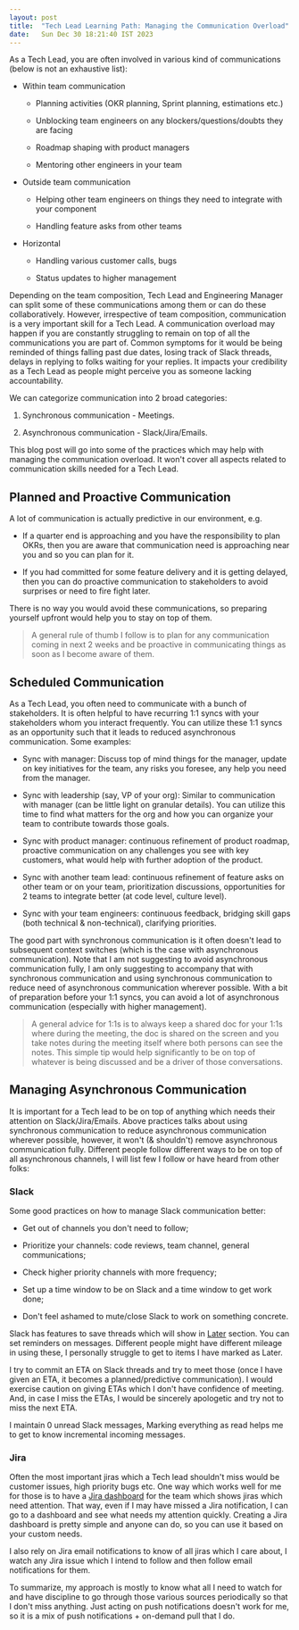 ```yaml
---
layout: post
title:  "Tech Lead Learning Path: Managing the Communication Overload"
date:   Sun Dec 30 18:21:40 IST 2023
---
```


As a Tech Lead, you are often involved in various kind of communications (below is not an exhaustive
list):

- Within team communication

  - Planning activities (OKR planning, Sprint planning, estimations etc.)

  - Unblocking team engineers on any blockers/questions/doubts they are facing

  - Roadmap shaping with product managers

  - Mentoring other engineers in your team

- Outside team communication

  - Helping other team engineers on things they need to integrate with your component

  - Handling feature asks from other teams

- Horizontal

  - Handling various customer calls, bugs

  - Status updates to higher management

Depending on the team composition, Tech Lead and Engineering Manager can split some of these
communications among them or can do these collaboratively. However, irrespective of team
composition, communication is a very important skill for a Tech Lead. A communication overload may
happen if you are constantly struggling to remain on top of all the communications you are part of.
Common symptoms for it would be being reminded of things falling past due dates, losing track of
Slack threads, delays in replying to folks waiting for your replies. It impacts your credibility as
a Tech Lead as people might perceive you as someone lacking accountability.

We can categorize communication into 2 broad categories:

1. Synchronous communication - Meetings.

2. Asynchronous communication - Slack/Jira/Emails.

This blog post will go into some of the practices which may help with managing the communication
overload. It won't cover all aspects related to communication skills needed for a Tech Lead.

## Planned and Proactive Communication

A lot of communication is actually predictive in our environment, e.g.

- If a quarter end is approaching and you have the responsibility to plan OKRs, then you are aware
  that communication need is approaching near you and so you can plan for it.

- If you had committed for some feature delivery and it is getting delayed, then you can do
  proactive communication to stakeholders to avoid surprises or need to fire fight later.

There is no way you would avoid these communications, so preparing yourself upfront would help you
to stay on top of them.

> A general rule of thumb I follow is to plan for any communication coming in next 2 weeks
> and be proactive in communicating things as soon as I become aware of them.

## Scheduled Communication

As a Tech Lead, you often need to communicate with a bunch of stakeholders. It is often helpful to
have recurring 1:1 syncs with your stakeholders whom you interact frequently. You can utilize these
1:1 syncs as an opportunity such that it leads to reduced asynchronous communication. Some examples:

- Sync with manager: Discuss top of mind things for the manager, update on key initiatives for the
  team, any risks you foresee, any help you need from the manager.

- Sync with leadership (say, VP of your org): Similar to communication with manager (can be little
  light on granular details). You can utilize this time to find what matters for the org and how you
  can organize your team to contribute towards those goals.

- Sync with product manager: continuous refinement of product roadmap, proactive communication on
  any challenges you see with key customers, what would help with further adoption of the product.

- Sync with another team lead: continuous refinement of feature asks on other team or on your team,
  prioritization discussions, opportunities for 2 teams to integrate better (at code level, culture
  level).

- Sync with your team engineers: continuous feedback, bridging skill gaps (both technical &
  non-technical), clarifying priorities.

The good part with synchronous communication is it often doesn't lead to subsequent context switches
(which is the case with asynchronous communication). Note that I am not suggesting to avoid
asynchronous communication fully, I am only suggesting to accompany that with synchronous
communication and using synchronous communication to reduce need of asynchronous communication
wherever possible. With a bit of preparation before your 1:1 syncs, you can avoid a lot of
asynchronous communication (especially with higher management).

> A general advice for 1:1s is to always keep a shared doc for your 1:1s where during the
> meeting, the doc is shared on the screen and you take notes during the meeting itself where both
> persons can see the notes. This simple tip would help significantly to be on top of whatever is
> being discussed and be a driver of those conversations.

## Managing Asynchronous Communication

It is important for a Tech lead to be on top of anything which needs their attention on
Slack/Jira/Emails. Above practices talks about using synchronous communication to reduce
asynchronous communication wherever possible, however, it won't (& shouldn't) remove asynchronous
communication fully. Different people follow different ways to be on top of all asynchronous
channels, I will list few I follow or have heard from other folks:

### Slack

Some good practices on how to manage Slack communication better:

- Get out of channels you don't need to follow;

- Prioritize your channels: code reviews, team channel, general communications;

- Check higher priority channels with more frequency;

- Set up a time window to be on Slack and a time window to get work done;

- Don't feel ashamed to mute/close Slack to work on something concrete.

Slack has features to save threads which will show in
[Later](https://slack.com/intl/en-in/help/articles/13453851074067-Save-it-for-Later) section. You
can set reminders on messages. Different people might have different mileage in using these, I
personally struggle to get to items I have marked as Later.

I try to commit an ETA on Slack threads and try to meet those (once I have given an ETA, it becomes
a planned/predictive communication). I would exercise caution on giving ETAs which I don't have
confidence of meeting. And, in case I miss the ETAs, I would be sincerely apologetic and try not to
miss the next ETA.

I maintain 0 unread Slack messages, Marking everything as read helps me to get to know incremental
incoming messages.

### Jira

Often the most important jiras which a Tech lead shouldn't miss would be customer issues, high
priority bugs etc. One way which works well for me for those is to have a
[Jira dashboard](https://support.atlassian.com/jira-work-management/docs/create-and-edit-a-dashboard/)
for the team which shows jiras which need attention. That way, even if I may have missed a Jira
notification, I can go to a dashboard and see what needs my attention quickly. Creating a Jira
dashboard is pretty simple and anyone can do, so you can use it based on your custom needs.

I also rely on Jira email notifications to know of all jiras which I care about, I watch any Jira
issue which I intend to follow and then follow email notifications for them.

To summarize, my approach is mostly to know what all I need to watch for and have discipline to go
through those various sources periodically so that I don't miss anything. Just acting on push
notifications doesn't work for me, so it is a mix of push notifications + on-demand pull that I do.
